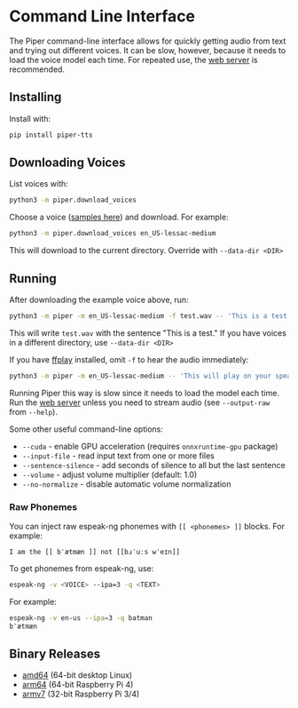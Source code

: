 # Command Line Interface

The Piper command-line interface allows for quickly getting audio from text and trying out different voices. It can be slow, however, because it needs to load the voice model each time. For repeated use, the [web server](API_HTTP.md) is recommended.

## Installing

Install with:

``` sh
pip install piper-tts
```

## Downloading Voices

List voices with:

``` sh
python3 -m piper.download_voices
```

Choose a voice ([samples here][samples]) and download. For example:

``` sh
python3 -m piper.download_voices en_US-lessac-medium
```

This will download to the current directory. Override with `--data-dir <DIR>`

## Running

After downloading the example voice above, run:

``` sh
python3 -m piper -m en_US-lessac-medium -f test.wav -- 'This is a test.'
```

This will write `test.wav` with the sentence "This is a test."
If you have voices in a different directory, use `--data-dir <DIR>`

If you have [ffplay][] installed, omit `-f` to hear the audio immediately:

``` sh
python3 -m piper -m en_US-lessac-medium -- 'This will play on your speakers.'
```

Running Piper this way is slow since it needs to load the model each time. Run the [web server](API_HTTP.md) unless you need to stream audio (see `--output-raw` from `--help`).

Some other useful command-line options:

* `--cuda` - enable GPU acceleration (requires `onnxruntime-gpu` package)
* `--input-file` - read input text from one or more files
* `--sentence-silence` - add seconds of silence to all but the last sentence
* `--volume` - adjust volume multiplier (default: 1.0)
* `--no-normalize` - disable automatic volume normalization

### Raw Phonemes

You can inject raw espeak-ng phonemes with `[[ <phonemes> ]]` blocks. For example:

```
I am the [[ bˈætmæn ]] not [[bɹˈuːs wˈe‍ɪn]]
```

To get phonemes from espeak-ng, use:

``` sh
espeak-ng -v <VOICE> --ipa=3 -q <TEXT>
```

For example:

``` sh
espeak-ng -v en-us --ipa=3 -q batman
bˈætmæn
```

## Binary Releases

* [amd64](https://github.com/rhasspy/piper/releases/download/v1.2.0/piper_amd64.tar.gz) (64-bit desktop Linux)
* [arm64](https://github.com/rhasspy/piper/releases/download/v1.2.0/piper_arm64.tar.gz) (64-bit Raspberry Pi 4)
* [armv7](https://github.com/rhasspy/piper/releases/download/v1.2.0/piper_armv7.tar.gz) (32-bit Raspberry Pi 3/4)

<!-- Links -->
[samples]: https://rhasspy.github.io/piper-samples/
[ffplay]: https://ffmpeg.org/ffplay.html

